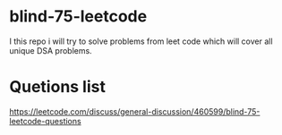 # blind-75-leetcode
I this repo i will try to solve problems from leet code which will cover all unique DSA problems.

# Quetions list
https://leetcode.com/discuss/general-discussion/460599/blind-75-leetcode-questions